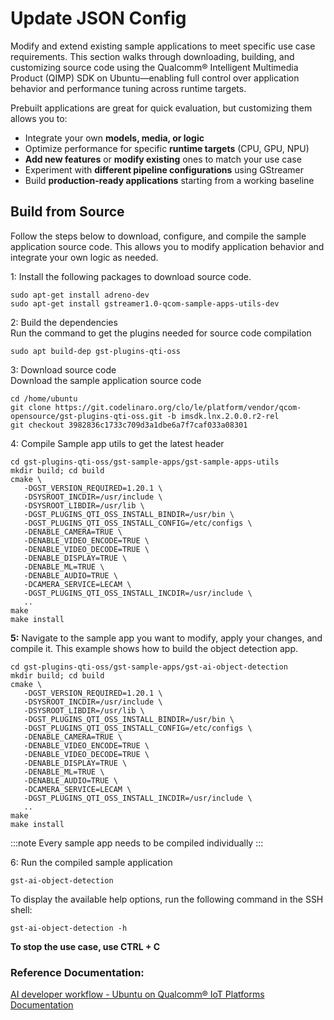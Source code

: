 # Update JSON Config  

Modify and extend existing sample applications to meet specific use case requirements. This section walks through downloading, building, and customizing source code using the Qualcomm® Intelligent Multimedia Product (QIMP) SDK on Ubuntu—enabling full control over application behavior and performance tuning across runtime targets.  

Prebuilt applications are great for quick evaluation, but customizing them allows you to:  

* Integrate your own **models, media, or logic**   
* Optimize performance for specific **runtime targets** (CPU, GPU, NPU)  
* **Add new features** or **modify existing** ones to match your use case  
* Experiment with **different pipeline configurations** using GStreamer  
* Build **production-ready applications** starting from a working baseline  

## Build from Source  
Follow the steps below to download, configure, and compile the sample application source code. This allows you to modify application behavior and integrate your own logic as needed.  

1: Install the following packages to download source code.  
```shell
sudo apt-get install adreno-dev
sudo apt-get install gstreamer1.0-qcom-sample-apps-utils-dev
```
2: Build the dependencies  
Run the command to get the plugins needed for source code compilation  
```shell
sudo apt build-dep gst-plugins-qti-oss
```
3: Download source code  
Download the sample application source code  
```shell
cd /home/ubuntu
git clone https://git.codelinaro.org/clo/le/platform/vendor/qcom-opensource/gst-plugins-qti-oss.git -b imsdk.lnx.2.0.0.r2-rel
git checkout 3982836c1733c709d3a1dbe6a7f7caf033a08301
```

4: Compile Sample app utils to get the latest header  
```shell
cd gst-plugins-qti-oss/gst-sample-apps/gst-sample-apps-utils
mkdir build; cd build
cmake \
   -DGST_VERSION_REQUIRED=1.20.1 \
   -DSYSROOT_INCDIR=/usr/include \
   -DSYSROOT_LIBDIR=/usr/lib \
   -DGST_PLUGINS_QTI_OSS_INSTALL_BINDIR=/usr/bin \
   -DGST_PLUGINS_QTI_OSS_INSTALL_CONFIG=/etc/configs \
   -DENABLE_CAMERA=TRUE \
   -DENABLE_VIDEO_ENCODE=TRUE \
   -DENABLE_VIDEO_DECODE=TRUE \
   -DENABLE_DISPLAY=TRUE \
   -DENABLE_ML=TRUE \
   -DENABLE_AUDIO=TRUE \
   -DCAMERA_SERVICE=LECAM \
   -DGST_PLUGINS_QTI_OSS_INSTALL_INCDIR=/usr/include \
   ..
make
make install
```

 **5:** Navigate to the sample app you want to modify, apply your changes, and compile it. This example shows how to build the object detection app.  
```shell
cd gst-plugins-qti-oss/gst-sample-apps/gst-ai-object-detection
mkdir build; cd build
cmake \
   -DGST_VERSION_REQUIRED=1.20.1 \
   -DSYSROOT_INCDIR=/usr/include \
   -DSYSROOT_LIBDIR=/usr/lib \
   -DGST_PLUGINS_QTI_OSS_INSTALL_BINDIR=/usr/bin \
   -DGST_PLUGINS_QTI_OSS_INSTALL_CONFIG=/etc/configs \
   -DENABLE_CAMERA=TRUE \
   -DENABLE_VIDEO_ENCODE=TRUE \
   -DENABLE_VIDEO_DECODE=TRUE \
   -DENABLE_DISPLAY=TRUE \
   -DENABLE_ML=TRUE \
   -DENABLE_AUDIO=TRUE \
   -DCAMERA_SERVICE=LECAM \
   -DGST_PLUGINS_QTI_OSS_INSTALL_INCDIR=/usr/include \
   ..
make
make install
```
:::note 
 Every sample app needs to be compiled individually
 :::

 6: Run the compiled sample application  
 ```shell 
 gst-ai-object-detection
 ```
 To display the available help options, run the following command in the SSH shell:
 ```shell
 gst-ai-object-detection -h
 ```

 **To stop the use case, use CTRL + C**

 ### Reference Documentation:  
[AI developer workflow - Ubuntu on Qualcomm® IoT Platforms Documentation](https://docs.qualcomm.com/bundle/publicresource/topics/80-90441-15/compile-qim-sample-app.html?product=1601111740057201&facet=AI%20developer%20workflow)



